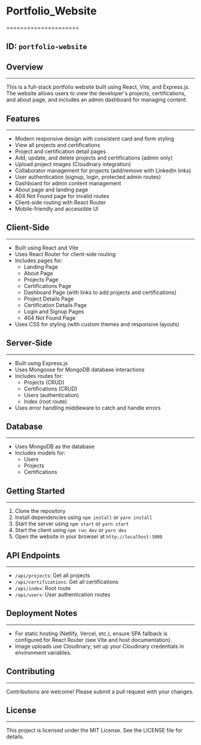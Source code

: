 # Portfolio_Website

=====================

## ID: `portfolio-website`

## Overview

---

This is a full-stack portfolio website built using React, Vite, and Express.js. The website allows users to view the developer's projects, certifications, and about page, and includes an admin dashboard for managing content.

## Features

---

- Modern responsive design with consistent card and form styling
- View all projects and certifications
- Project and certification detail pages
- Add, update, and delete projects and certifications (admin only)
- Upload project images (Cloudinary integration)
- Collaborator management for projects (add/remove with LinkedIn links)
- User authentication (signup, login, protected admin routes)
- Dashboard for admin content management
- About page and landing page
- 404 Not Found page for invalid routes
- Client-side routing with React Router
- Mobile-friendly and accessible UI

## Client-Side

---

- Built using React and Vite
- Uses React Router for client-side routing
- Includes pages for:
  - Landing Page
  - About Page
  - Projects Page
  - Certifications Page
  - Dashboard Page (with links to add projects and certifications)
  - Project Details Page
  - Certification Details Page
  - Login and Signup Pages
  - 404 Not Found Page
- Uses CSS for styling (with custom themes and responsive layouts)

## Server-Side

---

- Built using Express.js
- Uses Mongoose for MongoDB database interactions
- Includes routes for:
  - Projects (CRUD)
  - Certifications (CRUD)
  - Users (authentication)
  - Index (root route)
- Uses error handling middleware to catch and handle errors

## Database

---

- Uses MongoDB as the database
- Includes models for:
  - Users
  - Projects
  - Certifications

## Getting Started

---

1. Clone the repository
2. Install dependencies using `npm install` or `yarn install`
3. Start the server using `npm start` or `yarn start`
4. Start the client using `npm run dev` or `yarn dev`
5. Open the website in your browser at `http://localhost:3000`

## API Endpoints

---

- `/api/projects`: Get all projects
- `/api/certifications`: Get all certifications
- `/api/index`: Root route
- `/api/users`: User authentication routes

## Deployment Notes

---

- For static hosting (Netlify, Vercel, etc.), ensure SPA fallback is configured for React Router (see Vite and host documentation).
- Image uploads use Cloudinary; set up your Cloudinary credentials in environment variables.

## Contributing

---

Contributions are welcome! Please submit a pull request with your changes.

## License

---

This project is licensed under the MIT License. See the LICENSE file for details.
